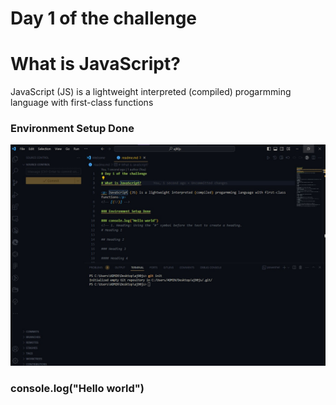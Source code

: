 # Day 1 of the challenge

# What is JavaScript?

<p> JavaScript (JS) is a lightweight interpreted (compiled) progarmming language with first-class functions</p>
<!-- [(!/)] -->


### Environment Setup Done

![Environment](/WhatsApp%20Image%202023-10-02%20at%208.02.10%20PM.jpeg)


### console.log("Hello world")
<!-- 1. Heading: Using the "#" symbol before the text to create a heading.
# Heading 1 

## Heading 2 

### Heading 3 

#### Heading 4 

##### Heading 5 

###### Heading 6

2. Styling Text: To apply bold, italic, or strikethrough formatting, use the asterisk (*) or tilde (~) symbols.
**Bold text** 
*Italic text* 
~~Strikethrough text~~

3. Unordered List: Create an unordered list using the (-) symbol.
- Item 1 
- Item 2 
- Item 3

4. Ordered List: To create an ordered list using sequential numbers (1, 2, 3).
1. Item 1 
2. Item 2 
3. Item 3

5. Links: To create a link, use these [] and () brackets.
[Link text](URL)

6. Image: To insert an image, use these [] and () brackets and an exclamatory (!) symbol.
![Image Alt text](image URL)

7. Code: To insert code in the readme file, use this symbol (``).
`Code`

8. Highlighted Code Blocks: To insert a code block in the readme file, use this symbol (```).
​``` language 
code 
​```

9. Tables: To create a table, use these formats and symbols.
| Column 1 | Column 2 |
|----------|----------|
|   Cell   |   Cell   |
|   Cell   |   Cell   |

10. Quotes: To create a Quote text, use (>) greater than symbol.
> This is a quoted text

11. Horizontal Rule: To create a Horizontal line use these symbols (---), (***), or (___).
--- (3 dashes)
*** (3 stars)
___ (3 Underscores)

12. Task Lists: To create a task list item, use these formats and symbols.
- [x] Task 1
- [ ] Task 2
- [ ] Task 3

These are some of the most commonly used Markdown codes in a README file. 

We can combine these elements to create comprehensive and well-formatted documentation for our GitHub projects.

Will also make a video on it, 50% has been completed, Let's see you there.🚀 -->